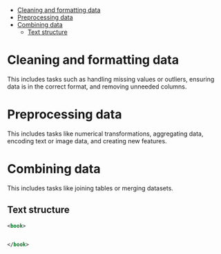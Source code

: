 

- [Cleaning and formatting data](#cleaning-and-formatting-data)
- [Preprocessing data](#preprocessing-data)
- [Combining data](#combining-data)
  - [Text structure](#text-structure)


# Cleaning and formatting data
This includes tasks such as handling missing values or outliers, ensuring data is in the correct format, and removing unneeded columns.

# Preprocessing data
This includes tasks like numerical transformations, aggregating data, encoding text or image data, and creating new features.

# Combining data
This includes tasks like joining tables or merging datasets.


## Text structure

```xml
<book>


</book>
```